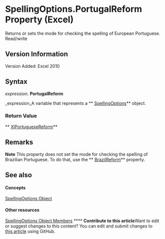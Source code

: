 
# SpellingOptions.PortugalReform Property (Excel)

Returns or sets the mode for checking the spelling of European Portuguese. Read/write


## Version Information

Version Added: Excel 2010 


## Syntax

 _expression_. **PortugalReform**

 _expression_A variable that represents a  ** [SpellingOptions](3ba7d0b4-bebb-0cc9-cb50-066d1c19d876.md)** object.


### Return Value

 ** [XlPortugueseReform](35f74816-4945-fe2e-564f-8f9b922fe635.md)**


## Remarks




**Note**  This property does not set the mode for checking the spelling of Brazilian Portuguese. To do that, use the  ** [BrazilReform](cafc2331-aa68-367a-7b88-c95edb9191ec.md)** property.


## See also


#### Concepts


 [SpellingOptions Object](3ba7d0b4-bebb-0cc9-cb50-066d1c19d876.md)
#### Other resources


 [SpellingOptions Object Members](d25612d9-256d-de1b-e89b-0440f37d9caa.md)
****   **Contribute to this article**Want to edit or suggest changes to this content? You can edit and submit changes to  [this article](https://github.com/jhershey00/VBA_Excel_Test/OpenXMLCon/articles/6ab330e3-16ea-777b-0cfa-74c1627b52af.md) using GitHub.

